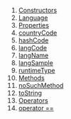 1.  [Constructors](./Language-class#constructors.md)
2.  [Language](./Language/Language.md)
3.  [Properties](./Language-class#instance-properties.md)
4.  [countryCode](./Language/countryCode.md)
5.  [hashCode](https://api.flutter.dev/flutter/dart-core/Object/hashCode.html)
6.  [langCode](./Language/langCode.md)
7.  [langName](./Language/langName.md)
8.  [langSample](./Language/langSample.md)
9.  [runtimeType](https://api.flutter.dev/flutter/dart-core/Object/runtimeType.html)
10. [Methods](./Language-class#instance-methods.md)
11. [noSuchMethod](https://api.flutter.dev/flutter/dart-core/Object/noSuchMethod.html)
12. [toString](https://api.flutter.dev/flutter/dart-core/Object/toString.html)
13. [Operators](./Language-class#operators.md)
14. [operator
    ==](https://api.flutter.dev/flutter/dart-core/Object/operator_equals.html)
